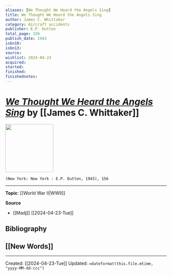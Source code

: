 ```yaml
---
aliases: [We Thought We Heard the Angels Sing]
title: We Thought We Heard the Angels Sing
author: James C. Whittaker
category: Aircraft accidents
publisher: E.P. Dutton
total_page: 156
publish_date: 1943
isbn10: 
isbn13: 
source: 
wishlist: 2024-04-23
acquired: 
started: 
finished: 
finishednotes: 
---
```

# *[We Thought We Heard the Angels Sing]()* by [[James C. Whittaker]]

<img src="http://books.google.com/books/content?id=r28-AAAAIAAJ&printsec=frontcover&img=1&zoom=1&source=gbs_api" width=150>

`(New York: New York : E.P. Dutton, 1943), 156`



--- 
**Topic**: [[World War II|WWII]]

**Source**
- [[Madj]] [[2024-04-23-Tue]]

**Bibliography**
- 
 
**[[New Words]]**
- 

---
Created: [[2024-04-23-Tue]]
Updated: `=dateformat(this.file.mtime, "yyyy-MM-dd-ccc")`